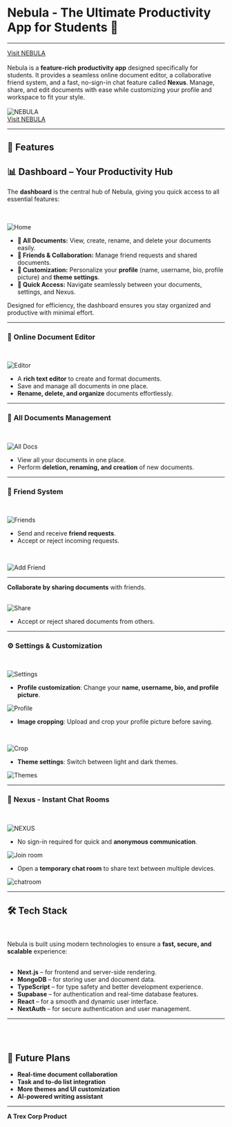 # Nebula - The Ultimate Productivity App for Students 🚀
---
[Visit NEBULA](https://nebula-trexcorp.vercel.app/)
<br><br>
Nebula is a **feature-rich productivity app** designed specifically for students. It provides a seamless online document editor, a collaborative friend system, and a fast, no-sign-in chat feature called **Nexus**. Manage, share, and edit documents with ease while customizing your profile and workspace to fit your style.
<br><br>
![NEBULA](assets/landingpage.png)
<br>
[Visit NEBULA](https://nebula-trexcorp.vercel.app/)

---

## 🌟 Features

## 📊 Dashboard – Your Productivity Hub  

The **dashboard** is the central hub of Nebula, giving you quick access to all essential features:  
<br><br>

![Home](assets/homeblue.png)

- **📁 All Documents:** View, create, rename, and delete your documents easily.  
- **👥 Friends & Collaboration:** Manage friend requests and shared documents.  
- **🎨 Customization:** Personalize your **profile** (name, username, bio, profile picture) and **theme settings**.  
- **🚀 Quick Access:** Navigate seamlessly between your documents, settings, and Nexus.  

Designed for efficiency, the dashboard ensures you stay organized and productive with minimal effort.  

---
### 📄 **Online Document Editor**
<br>

![Editor](assets/editor.png)
- A **rich text editor** to create and format documents.
- Save and manage all documents in one place.
- **Rename, delete, and organize** documents effortlessly.
---
### 📂 **All Documents Management**
<br>

![All Docs](assets/alldocs.png)

- View all your documents in one place.
- Perform **deletion, renaming, and creation** of new documents.
---
### 🤝 **Friend System**
<br>

![Friends](assets/friends.png)
- Send and receive **friend requests**.
- Accept or reject incoming requests.
<br>

![Add Friend](assets/addfriend.png)

---
**Collaborate by sharing documents** with friends.
<br><br>

![Share](assets/share.png)
- Accept or reject shared documents from others.
---
### ⚙️ **Settings & Customization**
<br>

![Settings](assets/settings.png)

- **Profile customization**: Change your **name, username, bio, and profile picture**.
  <br>

![Profile](assets/profile.png)

- **Image cropping**: Upload and crop your profile picture before saving.
 <br>

![Crop](assets/crop.png)
- **Theme settings**: Switch between light and dark themes.
  <br>


![Themes](assets/theme.png)

---

### 💬 **Nexus - Instant Chat Rooms**
<br>

![NEXUS](assets/nexus.png)

- No sign-in required for quick and **anonymous communication**.
  <br>

![Join room](assets/joinroom.png)


- Open a **temporary chat room** to share text between multiple devices.
  <br>

![chatroom](assets/chatroom.png)


---

## 🛠️ Tech Stack
<br>


Nebula is built using modern technologies to ensure a **fast, secure, and scalable** experience:
<br><br>


- **Next.js** – for frontend and server-side rendering.
- **MongoDB** – for storing user and document data.
- **TypeScript** – for type safety and better development experience.
- **Supabase** – for authentication and real-time database features.
- **React** – for a smooth and dynamic user interface.
- **NextAuth** – for secure authentication and user management.

---
<br><br>



## 📌 Future Plans
- **Real-time document collaboration**
- **Task and to-do list integration**
- **More themes and UI customization**
- **AI-powered writing assistant**

---


**A Trex Corp Product**

